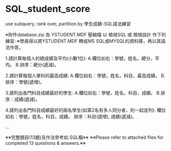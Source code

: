 # SQL_student_score
use subquery, rank over, partition by
學生成績-SQL語法練習

※附件database.zip 為 YSTUDENT.MDF 壓縮檔 以 檢視SQL 或 檢視設計 作下列練習:
※學員得以將YSTUDENT.MDF 轉成MS SQL或MYSQL的資料庫，再以其語法作答。

1.請計算每個人的總成績及平均(小數1位):
A.欄位如右：學號，姓名，總分，平均。
B.排序：總分(遞減)。

2.請計算每個人單科的最高成績:
A.欄位如右：學號，姓名，科目，最高成績。
B.排序：學號(遞增)。

3.請列出各門科目成績最好的學生:
A.欄位如右：學號，姓名，科目，成績。
B.排序：成績(遞減)。

4.請列出各門科目成績最好的兩名學生(如第2名有多人同分者，則一起並列): 
欄位如右：學號，姓名，科目，成績。
排序：科目(遞增), 成績(遞減)。

...

※※完整題目(13題)及作法參考如.SQL檔※※
※※Please refer to attached files for completed 13 questions & answers.※※
